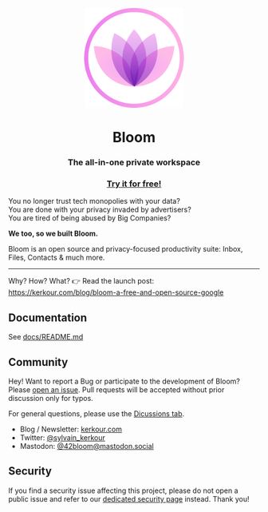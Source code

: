 <p align="center">
  <a href="https://bloom.sh" target="_blank" rel="noopener"><img alt="Bloom logo" src="./docs/logo.png" height="200" /></a>
  <h1 align="center">Bloom</h1>
  <h3 align="center">The all-in-one private workspace</h3>
  <h3 align="center">
    <a href="https://bloom.sh">Try it for free!</a>
  </h3>
</p>


You no longer trust tech monopolies with your data?<br/>
You are done with your privacy invaded by advertisers? <br/>
You are tired of being abused by Big Companies?

**We too, so we built Bloom.**

Bloom is an open source and privacy-focused productivity suite: Inbox, Files, Contacts &
much more.


--------------------------------

Why? How? What? 👉 Read the launch post: https://kerkour.com/blog/bloom-a-free-and-open-source-google


## Documentation

See [docs/README.md](docs/README.md)



## Community

Hey! Want to report a Bug or participate to the development of Bloom? Please [open an issue](https://github.com/skerkour/bloom/issues). Pull requests will be accepted without prior discussion only for typos.

For general questions, please use the [Dicussions tab](https://github.com/skerkour/bloom/discussions).

* Blog / Newsletter: [kerkour.com](https://kerkour.com)
* Twitter: [@sylvain_kerkour](https://twitter.com/@sylvain_kerkour)
* Mastodon: [@42bloom@mastodon.social](https://mastodon.social/@42bloom)



## Security

If you find a security issue affecting this project, please do not open a public issue and refer to our
[dedicated security page](https://bloom.sh/security) instead. Thank you!
